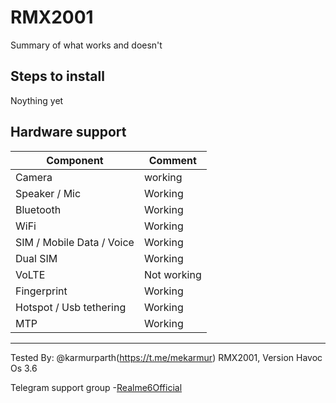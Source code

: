 # RMX2001

Summary of what works and doesn't

## Steps to install
Noything yet
## Hardware support

| Component                 |      Comment                                              |
|---------------------------|-----------------------------------------------------------|
| Camera                    | working                                                   |
| Speaker / Mic             | Working                                                   |
| Bluetooth                 | Working                                                   |
| WiFi                      | Working                                                   |
| SIM / Mobile Data / Voice | Working                                                   |
| Dual SIM                  | Working                                                   |    
| VoLTE                     | Not working                                               |
| Fingerprint               | Working                                               |
| Hotspot / Usb tethering   | Working                                                   |
| MTP                       | Working                                                   |
---

Tested By: @karmurparth(https://t.me/mekarmur) RMX2001,  Version Havoc Os 3.6                                                        

Telegram support group -[Realme6Official](https://t.me/Realme6Official )